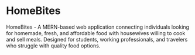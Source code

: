 # HomeBites
HomeBites - A MERN-based web application connecting individuals looking for homemade, fresh, and affordable food with housewives willing to cook and sell meals. Designed for students, working professionals, and travelers who struggle with quality food options.
